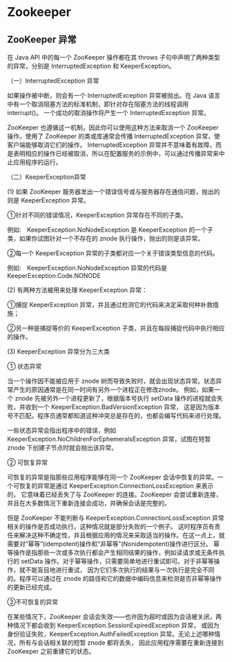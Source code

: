# Zookeeper

## ZooKeeper 异常

在 Java API 中的每一个 ZooKeeper 操作都在其 throws 子句中声明了两种类型的异常，分别是 InterruptedException 和 KeeperException。

（一）InterruptedException 异常

如果操作被中断，则会有一个 InterruptedException 异常被抛出。在 Java 语言中有一个取消阻塞方法的标准机制，即针对存在阻塞方法的线程调用 interrupt()。
一个成功的取消操作将产生一个 InterruptedException 异常。

ZooKeeper 也遵循这一机制，因此你可以使用这种方法来取消一个 ZooKeeper 操作。使用了 ZooKeeper 的类或库通常会传播 InterruptedException 异常，使客户端能够取消它们的操作。
InterruptedException 异常并不意味着有故障，而是表明相应的操作已经被取消，所以在配置服务的示例中，可以通过传播异常来中止应用程序的运行。

（二）KeeperException异常

(1) 如果 ZooKeeper 服务器发出一个错误信号或与服务器存在通信问题，抛出的则是 KeeperException 异常。

①针对不同的错误情况，KeeperException 异常存在不同的子类。

例如:　KeeperException.NoNodeException 是 KeeperException 的一个子类，如果你试图针对一个不存在的 znode 执行操作，抛出的则是该异常。

②每一个 KeeperException 异常的子类都对应一个关于错误类型信息的代码。

例如:　KeeperException.NoNodeException 异常的代码是 KeeperException.Code.NONODE

(2) 有两种方法被用来处理 KeeperException 异常：

①捕捉 KeeperException 异常，并且通过检测它的代码来决定采取何种补救措施；

②另一种是捕捉等价的 KeeperException 子类，并且在每段捕捉代码中执行相应的操作。

(3) KeeperException 异常分为三大类

① 状态异常 

当一个操作因不能被应用于 znode 树而导致失败时，就会出现状态异常。状态异常产生的原因通常是在同一时间有另外一个进程正在修改znode。
例如，如果一个 znode 先被另外一个进程更新了，根据版本号执行 setData 操作的进程就会失败，并收到一个 KeeperException.BadVersionException 异常，
这是因为版本号不匹配。程序员通常都知道这种冲突总是存在的，也都会编写代码来进行处理。

一些状态异常会指出程序中的错误，例如 KeeperException.NoChildrenForEphemeralsException 异常，试图在短暂 znode 下创建子节点时就会抛出该异常。

② 可恢复异常

可恢复的异常是指那些应用程序能够在同一个 ZooKeeper 会话中恢复的异常。一个可恢复的异常是通过 KeeperException.ConnectionLossException 来表示的，
它意味着已经丢失了与 ZooKeeper 的连接。ZooKeeper 会尝试重新连接，并且在大多数情况下重新连接会成功，并确保会话是完整的。

但是 ZooKeeper 不能判断与 KeeperException.ConnectionLossException 异常相关的操作是否成功执行。这种情况就是部分失败的一个例子。
这时程序员有责任来解决这种不确定性，并且根据应用的情况来采取适当的操作。在这一点上，就需要对“幂等”(idempotent)操作和“非幂等”(Nonidempotent)操作进行区分。
幂等操作是指那些一次或多次执行都会产生相同结果的操作，例如读请求或无条件执行的 setData 操作。对于幂等操作，只需要简单地进行重试即可。对于非幂等操作，就不能盲目地进行重试，
因为它们多次执行的结果与一次执行是完全不同的。程序可以通过在 znode 的路径和它的数据中编码信息来检测是否非幂等操怍的更新已经完成。

③不可恢复的异常 

在某些情况下，ZooKeeper 会话会失效——也许因为超时或因为会话被关闭，两种情况下都会收到 KeeperException.SessionExpiredException 异常，
或因为身份验证失败，KeeperException.AuthFailedException 异常。无论上述哪种情况，所有与会话相关联的短暂 znode 都将丢失，
因此应用程序需要在重新连接到 ZooKeeper 之前重建它的状态。